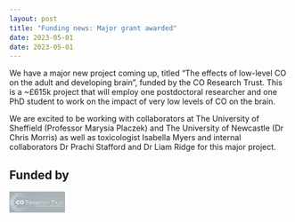```yaml
---
layout: post
title: "Funding news: Major grant awarded"
date: 2023-05-01
date: 2023-05-01
---
```


We have a major new project coming up, titled “The effects of low-level CO on the adult and developing brain”, funded by the CO Research Trust. This is a ~£615k project that will employ one postdoctoral researcher and one PhD student to work on the impact of very low levels of CO on the brain.

We are excited to be working with collaborators at The University of Sheffield (Professor Marysia Placzek) and The University of Newcastle (Dr Chris Morris) as well as toxicologist Isabella Myers and internal collaborators Dr Prachi Stafford and Dr Liam Ridge for this major project. 

## Funded by
<a href="http://www.coresearchtrust.org/"><img src="/assets/CORT_Logo.jpg" alt="CO Research Trust" align="middle" style="width: 100px;" /></a>
